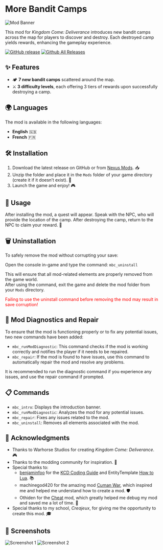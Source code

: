 # More Bandit Camps

![Mod Banner](https://github.com/user-attachments/assets/194a05f5-17e7-4206-8adf-3745f891314c)

This mod for *Kingdom Come: Deliverance* introduces new bandit camps across the map for players to discover and destroy. Each destroyed camp yields rewards, enhancing the gameplay experience.

[![GitHub release](https://img.shields.io/github/release/Antstar609/More-Bandit-Camps.svg)](https://github.com/Antstar609/More-Bandit-Camps/releases/latest)
[![Github All Releases](https://img.shields.io/github/downloads/Antstar609/More-Bandit-Camps/total.svg)](https://github.com/Antstar609/More-Bandit-Camps/releases/latest)

## ✨ Features

- 🏕️ **7 new bandit camps** scattered around the map.
- ⚔️ **3 difficulty levels**, each offering 3 tiers of rewards upon successfully destroying a camp.

## 🌍 Languages

The mod is available in the following languages:
- **English** 🇬🇧
- **French** 🇫🇷

## 🛠️ Installation

1. Download the latest release on GitHub or from [Nexus Mods](https://www.nexusmods.com/kingdomcomedeliverance/mods/1701). 📥
2. Unzip the folder and place it in the `Mods` folder of your game directory (create it if it doesn’t exist). 📂
3. Launch the game and enjoy! 🎮

## 🎯 Usage

After installing the mod, a quest will appear. Speak with the NPC, who will provide the location of the camp. After destroying the camp, return to the NPC to claim your reward. 🎯

## 🗑️ Uninstallation

To safely remove the mod without corrupting your save:

Open the console in-game and type the command: `mbc_uninstall`

This will ensure that all mod-related elements are properly removed from the game world.  
After using the command, exit the game and delete the mod folder from your `Mods` directory.

<font color=red>Failing to use the uninstall command before removing the mod may result in save corruption!</font>

## 🔧 Mod Diagnostics and Repair

To ensure that the mod is functioning properly or to fix any potential issues, two new commands have been added:

- `mbc_runModDiagnostic`: This command checks if the mod is working correctly and notifies the player if it needs to be repaired.
- `mbc_repair`: If the mod is found to have issues, use this command to automatically repair the mod and resolve any problems.

It is recommended to run the diagnostic command if you experience any issues, and use the repair command if prompted.

## 📋️ Commands

- `mbc_intro`: Displays the introduction banner.
- `mbc_runModDiagnostic`: Analyzes the mod for any potential issues.
- `mbc_repair`: Fixes any issues related to the mod.
- `mbc_uninstall`: Removes all elements associated with the mod.

## 💬 Acknowledgments

- Thanks to Warhorse Studios for creating *Kingdom Come: Deliverance*. 🎮
- Thanks to the modding community for inspiration. 🙌
- Special thanks to:
    - [benjaminfoo](https://github.com/benjaminfoo) for the [KCD Coding Guide](https://github.com/benjaminfoo/kcd_coding_guide) and EntityTemplate [How to Lua](https://www.nexusmods.com/kingdomcomedeliverance/mods/1344). 📚
    - machinegod420 for the amazing mod [Cuman War](https://www.nexusmods.com/kingdomcomedeliverance/mods/1101), which inspired me and helped me understand how to create a mod. 🛡️
    - Othiden for the [Cheat](https://www.nexusmods.com/kingdomcomedeliverance/mods/106) mod, which greatly helped me debug my mod and saved me a lot of time. 🔧
- Special thanks to my school, *Creajeux*, for giving me the opportunity to create this mod. 🎓

## 📸 Screenshots

![Screenshot 1](https://github.com/user-attachments/assets/c7c8ea6a-b53e-4e8f-a29e-8acf832b4c27)
![Screenshot 2](https://github.com/user-attachments/assets/495a4d1b-bf69-4f3e-92b1-aca3d737de25)
